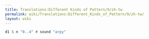 ```yaml
---
title: Translations:Different Kinds of Pattern/9/zh-tw
permalink: wiki/Translations:Different_Kinds_of_Pattern/9/zh-tw/
layout: wiki
---
```


``` Haskell
d1 $ n "0..4" # sound "arpy"
```
